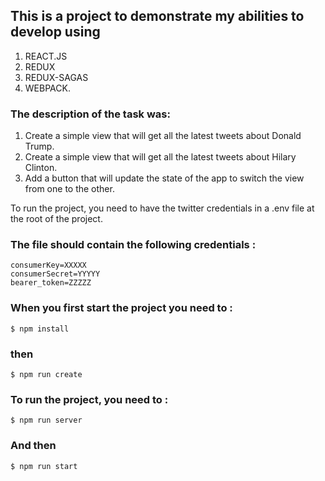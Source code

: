 ## This is a project to demonstrate my abilities to develop using 

1) REACT.JS
2) REDUX
3) REDUX-SAGAS
4) WEBPACK.  

### The description of the task was:

1) Create a simple view that will get all the latest tweets about Donald Trump.
2) Create a simple view that will get all the latest tweets about Hilary Clinton.
3) Add a button that will update the state of the app to switch the view from one to the other.

To run the project, you need to have the twitter credentials in a .env file at the root of the project.

### The file should contain the following credentials : 
```
consumerKey=XXXXX
consumerSecret=YYYYY
bearer_token=ZZZZZ
```
### When you first start the project you need to : 
```
$ npm install
```
### then 
```
$ npm run create
```

### To run the project, you need to : 
```
$ npm run server
```
### And then 
```
$ npm run start
```